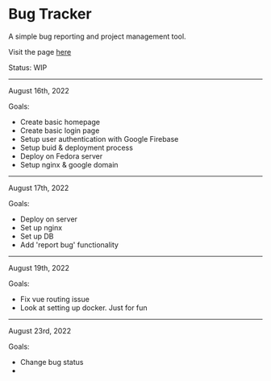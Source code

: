 <h1>Bug Tracker</h1>
A simple bug reporting and project management tool.

Visit the page <a href="https://bugs.izacpeterson.com">here</a>

Status: WIP

---

August 16th, 2022

Goals:

<ul>
    <li>Create basic homepage</li>
    <li>Create basic login page</li>
    <li>Setup user authentication with Google Firebase</li>
    <li>Setup buid & deployment process</li>
    <li>Deploy on Fedora server</li>
    <li>Setup nginx & google domain</li>
</ul>

---

August 17th, 2022

Goals:

<ul>
    <li>Deploy on server</li>
    <li>Set up nginx</li>
    <li>Set up DB</li>
    <li>Add 'report bug' functionality</li>
</ul>

---

August 19th, 2022

Goals:

<ul>
    <li>Fix vue routing issue</li>
    <li>Look at setting up docker. Just for fun</li>
</ul>

---

August 23rd, 2022

Goals:

<ul>
    <li>Change bug status</li>
    <li></li>
</ul>
